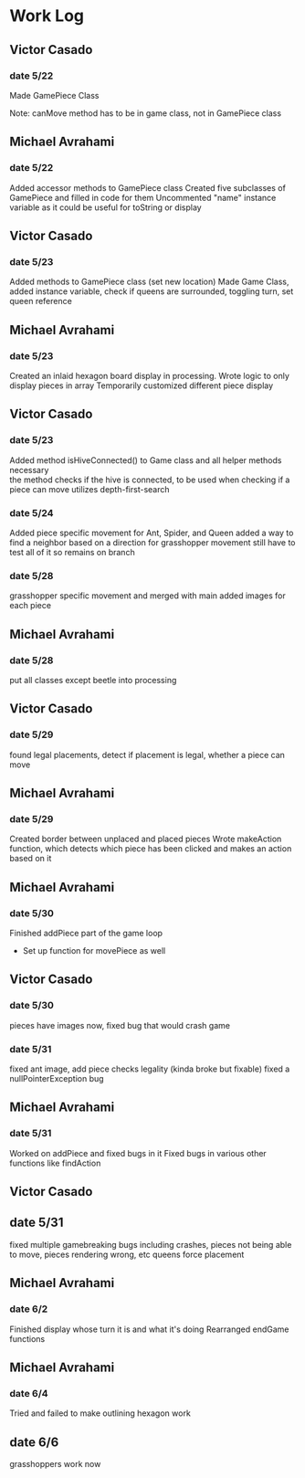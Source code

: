 # Work Log

## Victor Casado

### date 5/22

Made GamePiece Class

Note: canMove method has to be in game class, not in GamePiece class


## Michael Avrahami

### date 5/22

Added accessor methods to GamePiece class
Created five subclasses of GamePiece and filled in code for them
Uncommented "name" instance variable as it could be useful for toString or display


## Victor Casado

### date 5/23

Added methods to GamePiece class (set new location)
Made Game Class, added instance variable, check if queens are surrounded, toggling turn, set queen reference


## Michael Avrahami

### date 5/23

Created an inlaid hexagon board display in processing.
Wrote logic to only display pieces in array
Temporarily customized different piece display

## Victor Casado

### date 5/23

Added method isHiveConnected() to Game class and all helper methods necessary   
the method checks if the hive is connected, to be used when checking if a piece can move
utilizes depth-first-search

### date 5/24

Added piece specific movement for Ant, Spider, and Queen
added a way to find a neighbor based on a direction for grasshopper movement
still have to test all of it so remains on branch

### date 5/28
grasshopper specific movement and merged with main
added images for each piece

## Michael Avrahami
### date 5/28
put all classes except beetle into processing

## Victor Casado
### date 5/29 
found legal placements, detect if placement is legal, whether a piece can move

## Michael Avrahami
### date 5/29
Created border between unplaced and placed pieces
Wrote makeAction function, which detects which piece has been clicked and makes an action based on it

## Michael Avrahami
### date 5/30
Finished addPiece part of the game loop
- Set up function for movePiece as well

## Victor Casado
### date 5/30 
pieces have images now, fixed bug that would crash game
### date 5/31
fixed ant image, add piece checks legality (kinda broke but fixable)
fixed a nullPointerException bug

## Michael Avrahami
### date 5/31
Worked on addPiece and fixed bugs in it
Fixed bugs in various other functions like findAction

## Victor Casado
## date 5/31
fixed multiple gamebreaking bugs
including crashes, pieces not being able to move, pieces rendering wrong, etc
queens force placement

## Michael Avrahami
### date 6/2
Finished display whose turn it is and what it's doing
Rearranged endGame functions

## Michael Avrahami
### date 6/4
Tried and failed to make outlining hexagon work

## date 6/6
grasshoppers work now

